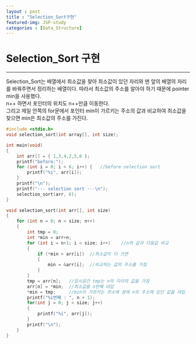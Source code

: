 ```yaml
---
layout : post
title : "Selection_Sort구현"
featured-img: JSP-study
categories : [Data_Structure]
---
```

# Selection_Sort 구현
---
Selection_Sort는 배열에서 최소값을 찾아 최소값이 있던 자리와 맨 앞의 배열의 자리를 바꿔주면서 정리하는 배열이다. 따라서 최소값의 주소를 알아야 하기 때문에 pointer min을 사용했다.  
n++ 하면서 포인터의 위치도 n++만큼 이동한다.  
그리고 제일 안쪽의 for문에서 포인터 min이 가르키는 주소의 값과 비교하여 최소값을 찾으면 min은 최소값의 주소를 가진다.  
```c++
#include <stdio.h>
void selection_sort(int array[], int size);

int main(void) 
{
    int arr[] = { 1,3,4,2,5,6 };
    printf("before:");
    for (int i = 0; i < 6; i++) {   //before selection sort
        printf("%i", arr[i]);
    }
    printf("\n");
    printf("--- selection sort ---\n");
    selection_sort(arr, 6);
}

void selection_sort(int arr[], int size) 
{
    for (int n = 0; n < size; n++) 
    {
        int tmp = 0;
        int *min = arr+n;   
        for (int i = n+1; i < size; i++)    //n의 값과 다음값 비교
        {
            if (*min > arr[i])  //최소값이 더 크면
            {
                min = &arr[i];  //비교하는 값의 주소를 가짐
            }
        }
        tmp = arr[n];   //임시공간 tmp는 n의 자리의 값을 가짐
        arr[n] = *min;  //최소값을 n번째 대입
        *min = tmp;     //min이 가르키는 주소에 원래 n의 주소에 있던 값을 대입
        printf("%i번째 : ", n + 1);
        for(int j = 0; j < size; j++) 
        {
            printf("%i", arr[j]);
        }
        printf("\n");
    }
}
```